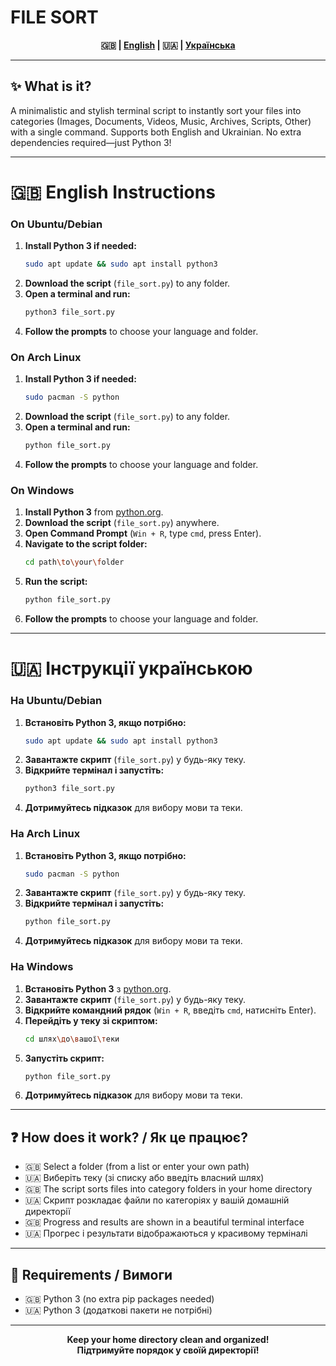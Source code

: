 # FILE SORT

<p align="center">
  <b>🇬🇧 | <a href="#english">English</a> | 🇺🇦 | <a href="#українська">Українська</a></b>
</p>

---

## ✨ What is it?
A minimalistic and stylish terminal script to instantly sort your files into categories (Images, Documents, Videos, Music, Archives, Scripts, Other) with a single command. Supports both English and Ukrainian. No extra dependencies required—just Python 3!

---

# <a name="english"></a>🇬🇧 English Instructions

### On Ubuntu/Debian
1. **Install Python 3 if needed:**
   ```sh
   sudo apt update && sudo apt install python3
   ```
2. **Download the script** (`file_sort.py`) to any folder.
3. **Open a terminal and run:**
   ```sh
   python3 file_sort.py
   ```
4. **Follow the prompts** to choose your language and folder.

### On Arch Linux
1. **Install Python 3 if needed:**
   ```sh
   sudo pacman -S python
   ```
2. **Download the script** (`file_sort.py`) to any folder.
3. **Open a terminal and run:**
   ```sh
   python file_sort.py
   ```
4. **Follow the prompts** to choose your language and folder.

### On Windows
1. **Install Python 3** from [python.org](https://www.python.org/downloads/).
2. **Download the script** (`file_sort.py`) anywhere.
3. **Open Command Prompt** (`Win + R`, type `cmd`, press Enter).
4. **Navigate to the script folder:**
   ```sh
   cd path\to\your\folder
   ```
5. **Run the script:**
   ```sh
   python file_sort.py
   ```
6. **Follow the prompts** to choose your language and folder.

---

# <a name="українська"></a>🇺🇦 Інструкції українською

### На Ubuntu/Debian
1. **Встановіть Python 3, якщо потрібно:**
   ```sh
   sudo apt update && sudo apt install python3
   ```
2. **Завантажте скрипт** (`file_sort.py`) у будь-яку теку.
3. **Відкрийте термінал і запустіть:**
   ```sh
   python3 file_sort.py
   ```
4. **Дотримуйтесь підказок** для вибору мови та теки.

### На Arch Linux
1. **Встановіть Python 3, якщо потрібно:**
   ```sh
   sudo pacman -S python
   ```
2. **Завантажте скрипт** (`file_sort.py`) у будь-яку теку.
3. **Відкрийте термінал і запустіть:**
   ```sh
   python file_sort.py
   ```
4. **Дотримуйтесь підказок** для вибору мови та теки.

### На Windows
1. **Встановіть Python 3** з [python.org](https://www.python.org/downloads/).
2. **Завантажте скрипт** (`file_sort.py`) у будь-яку теку.
3. **Відкрийте командний рядок** (`Win + R`, введіть `cmd`, натисніть Enter).
4. **Перейдіть у теку зі скриптом:**
   ```sh
   cd шлях\до\вашої\теки
   ```
5. **Запустіть скрипт:**
   ```sh
   python file_sort.py
   ```
6. **Дотримуйтесь підказок** для вибору мови та теки.

---

## ❓ How does it work? / Як це працює?
- 🇬🇧 Select a folder (from a list or enter your own path)
- 🇺🇦 Виберіть теку (зі списку або введіть власний шлях)
- 🇬🇧 The script sorts files into category folders in your home directory
- 🇺🇦 Скрипт розкладає файли по категоріях у вашій домашній директорії
- 🇬🇧 Progress and results are shown in a beautiful terminal interface
- 🇺🇦 Прогрес і результати відображаються у красивому терміналі

---

## 🧩 Requirements / Вимоги
- 🇬🇧 Python 3 (no extra pip packages needed)
- 🇺🇦 Python 3 (додаткові пакети не потрібні)

---

<p align="center"><b>Keep your home directory clean and organized!<br>Підтримуйте порядок у своїй директорії!</b></p>
